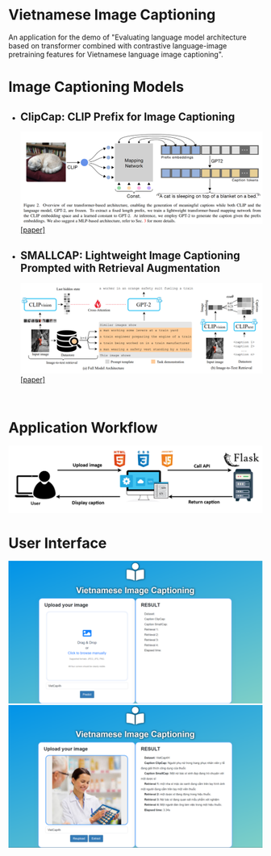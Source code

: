 # Vietnamese Image Captioning
An application for the demo of "Evaluating language model architecture based on transformer combined with contrastive language-image pretraining features for Vietnamese language image captioning".

# Image Captioning Models
<ul>
  <li>
    <h2>ClipCap: CLIP Prefix for Image Captioning</h2>
    <a href="https://arxiv.org/pdf/2111.09734.pdf"><img title="ClipCap model architecture" alt="Alt text" src="images\clipcap.png">[paper]</a>
  </li>
  <li>
    <h2>SMALLCAP: Lightweight Image Captioning Prompted with Retrieval Augmentation</h2>
    <a href="https://arxiv.org/pdf/2209.15323.pdf"><img title="SmallCap model architecture" alt="Alt text" src="images\smallcap.png">[paper]</a>
  </li>
</ul>
<br>

# Application Workflow
<img title="" alt="Alt text" src="images\workflow.png">
<br>

# User Interface
<img title="" alt="Alt text" src="images\UI1.png">
<img title="" alt="Alt text" src="images\UI2.png">
